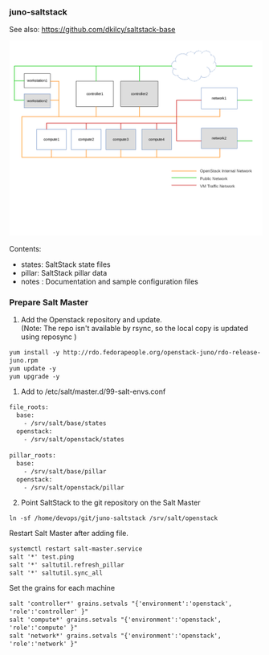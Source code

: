 ### juno-saltstack

See also: https://github.com/dkilcy/saltstack-base

![Node Deployment](node-deployment.png "Node Deployment")

Contents:  

- states: SaltStack state files  
- pillar: SaltStack pillar data  
- notes : Documentation and sample configuration files  


### Prepare Salt Master

1. Add the Openstack repository and update.  
(Note: The repo isn't available by rsync, so the local copy is updated using reposync )
```
yum install -y http://rdo.fedorapeople.org/openstack-juno/rdo-release-juno.rpm
yum update -y
yum upgrade -y
```

1. Add to /etc/salt/master.d/99-salt-envs.conf
```
file_roots:
  base:
    - /srv/salt/base/states
  openstack:
    - /srv/salt/openstack/states
 
pillar_roots:
  base:
    - /srv/salt/base/pillar
  openstack:
    - /srv/salt/openstack/pillar
```

2. Point SaltStack to the git repository on the Salt Master

```
ln -sf /home/devops/git/juno-saltstack /srv/salt/openstack
```

Restart Salt Master after adding file.
```
systemctl restart salt-master.service
salt '*' test.ping
salt '*' saltutil.refresh_pillar
salt '*' saltutil.sync_all
```

Set the grains for each machine
```
salt 'controller*' grains.setvals "{'environment':'openstack', 'role':'controller' }"
salt 'compute*' grains.setvals "{'environment':'openstack', 'role':'compute' }"
salt 'network*' grains.setvals "{'environment':'openstack', 'role':'network' }"
```




